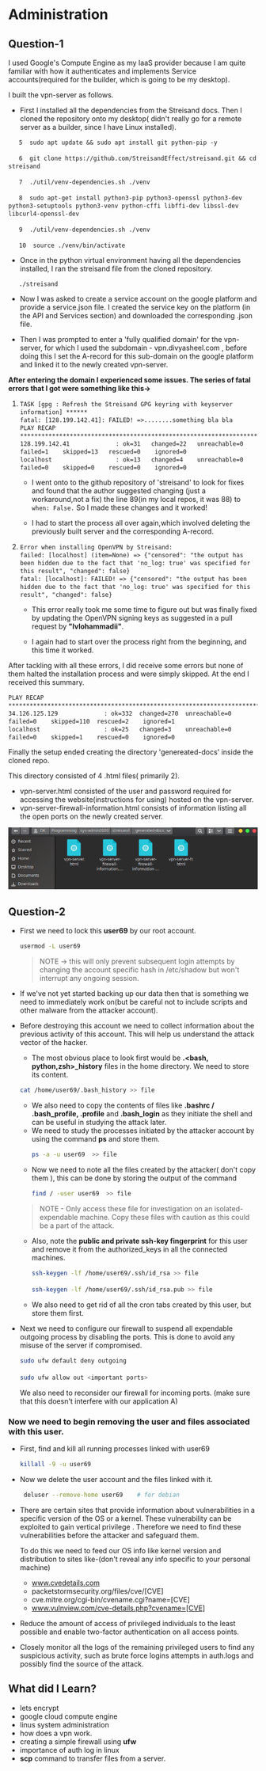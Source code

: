 # Administration

## Question-1

I used Google's Compute Engine as my IaaS provider because I am quite familiar with how it authenticates and implements Service accounts(required for the builder, which is going to be my desktop).

I built the vpn-server as follows.

   * First I installed all the dependencies from the Streisand docs. Then I cloned the repository onto my desktop( didn't really go for a remote server as a builder, since I have Linux installed).
   ```
      5  sudo apt update && sudo apt install git python-pip -y

      6  git clone https://github.com/StreisandEffect/streisand.git && cd streisand

      7  ./util/venv-dependencies.sh ./venv

      8  sudo apt-get install python3-pip python3-openssl python3-dev python3-setuptools python3-venv python-cffi libffi-dev libssl-dev libcurl4-openssl-dev

      9  ./util/venv-dependencies.sh ./venv

      10  source ./venv/bin/activate
   ```
   * Once in the python virtual environment having all the dependencies installed, I ran the streisand file from the cloned repository.
   ```
      ./streisand
   ```

   * Now I was asked to create a service account on the google platform and provide a service.json file. I created the service key on the platform (in the API and Services section) and downloaded the corresponding .json file.
  
   * Then I was prompted to enter a 'fully qualified domain' for the vpn-server, for which I used the subdomain - vpn.divyasheel.com , before doing this I set the A-record for this sub-domain on the google platform and linked it to the newly created vpn-server.
  
**After entering the domain I experienced some issues.
The series of fatal errors that I got were something like this->**
1. ```
   TASK [gpg : Refresh the Streisand GPG keyring with keyserver information] ******
   fatal: [128.199.142.41]: FAILED! =>........something bla bla
   PLAY RECAP *********************************************************************
   128.199.142.41             : ok=31   changed=22   unreachable=0    failed=1    skipped=13   rescued=0    ignored=0   
   localhost                  : ok=13   changed=4    unreachable=0    failed=0    skipped=0    rescued=0    ignored=0   

   ```
   * I went onto to the github repository of 'streisand' to look for fixes and found that the author suggested changing (just a workaround,not a fix) the line 89(in my local repos, it was 88) to 
      ```when: False.``` So I made these changes and it worked!

   * I had to start the process all over again,which involved deleting the previously built server and the corresponding A-record.
   

2. ```
   Error when installing OpenVPN by Streisand:
   failed: [localhost] (item=None) => {"censored": "the output has been hidden due to the fact that 'no_log: true' was specified for this result", "changed": false}
   fatal: [localhost]: FAILED! => {"censored": "the output has been hidden due to the fact that 'no_log: true' was specified for this result", "changed": false}
   ```
   * This error really took me some time to  figure out but was finally fixed by updating the OpenVPN signing keys as suggested in a pull request by **"lvlohammadii"**.

   * I again had to start over the process right from the beginning, and this time it worked.

After tackling with all these errors, I did receive some errors but none of them halted the installation process and were simply skipped.
At the end I received this summary.
```
PLAY RECAP ******************************************************************************
34.126.125.129             : ok=332  changed=270  unreachable=0    failed=0    skipped=110  rescued=2    ignored=1   
localhost                  : ok=25   changed=3    unreachable=0    failed=0    skipped=1    rescued=0    ignored=0   
```

Finally the setup ended creating the directory 'genereated-docs' inside the cloned repo.

This directory consisted of 4 .html files( primarily 2).
* vpn-server.html consisted of the user and password required for accessing the website(instructions for using) hosted on the vpn-server.
* vpn-server-firewall-information.html consists of information listing all the open ports on the newly created server.

![](./images/generated_docs.png)


## Question-2

* First we need to lock this **user69** by our root account. 
  ```bash
  usermod -L user69
   ```
  >NOTE -> this will only prevent subsequent login attempts by changing the account specific hash in /etc/shadow but won't interrupt any ongoing session.

* If we've not yet started backing up our data then that is something we need to immediately work on(but be careful not to include scripts and other malware from the attacker account).

* Before destroying this account we need to collect information about the previous activity of this account. This will help us understand the attack vector of the hacker.
   * The most obvious place to look first would be **.<bash, python,zsh>_history** files in the home directory. We need to store its content.
   ```bash
   cat /home/user69/.bash_history >> file
   ```
   * We also need to copy the contents of files like **.bashrc / .bash_profile, .profile** and **.bash_login** as they initiate the shell and can be useful in studying the attack later.
   * We need to study the processes initiated by the attacker account by using the command **ps** and store them.
      ```bash
      ps -a -u user69  >> file
      ```
   * Now we need to note all the files created by the attacker( don't copy them ), this can be done by storing the output of the command
      ```bash
      find / -user user69  >> file
      ```
   > NOTE - Only access these file for investigation on an isolated-expendable machine. Copy these files with caution as this could be a part of the attack. 
   
   * Also, note the **public and private ssh-key fingerprint** for this user and remove it from the authorized_keys in all the connected machines. 
      ```bash
      ssh-keygen -lf /home/user69/.ssh/id_rsa >> file

      ssh-keygen -lf /home/user69/.ssh/id_rsa.pub >> file

      ```
   * We also need to get rid of all the cron tabs created by this user, but store them first.
 
* Next we need to configure our firewall to suspend all expendable outgoing process by disabling the ports. This is done to avoid any misuse of the server if compromised.

   ```bash
   sudo ufw default deny outgoing

   sudo ufw allow out <important ports>
   ```
   We also need to reconsider our firewall for incoming ports. (make sure that this doesn't interfere with our application A)

### Now we need to begin removing the user and files associated with this user.
 * First, find and kill all running processes linked with user69
   ```bash
   killall -9 -u user69
   ```
* Now we delete the user account and the files linked with it.
  ```bash
   deluser --remove-home user69    # for debian
   ```


* There are certain sites that provide information about vulnerabilities in a specific version of the OS or a kernel. These vulnerability can be exploited to gain vertical privilege . Therefore we need to find these vulnerabilities before the attacker and safeguard them.
  
   To do this we need to feed our OS info like kernel version and distribution to sites like-(don't reveal any info specific to your personal machine)
   * www.cvedetails.com
   * packetstormsecurity.org/files/cve/[CVE]
   * cve.mitre.org/cgi-bin/cvename.cgi?name=[CVE]
   * www.vulnview.com/cve-details.php?cvename=[CVE] 

* Reduce the amount of access of privileged individuals to the least possible and enable two-factor authentication on all access points.
  
* Closely monitor all the logs of the remaining privileged users to find any suspicious activity, such as brute force logins attempts in auth.logs and possibly find the source of the attack.
  
## What did I Learn?
* lets encrypt
* google cloud compute engine
* linus system administration
* how does a vpn work.
* creating a simple firewall using **ufw**
* importance of auth log in linux
* **scp** command to transfer files from a server.